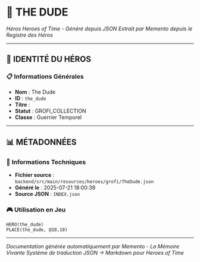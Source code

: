 # 🏹 **THE DUDE**


*Héros Heroes of Time - Généré depuis JSON*
*Extrait par Memento depuis le Registre des Héros*

---

## 🎯 **IDENTITÉ DU HÉROS**

### 📋 **Informations Générales**
- **Nom** : The Dude
- **ID** : `the_dude`
- **Titre** : 
- **Statut** : GROFI_COLLECTION
- **Classe** : Guerrier Temporel


---

## 📊 **MÉTADONNÉES**

### 🔧 **Informations Techniques**
- **Fichier source** : `backend/src/main/resources/heroes/grofi/TheDude.json`
- **Généré le** : 2025-07-21 18:00:39
- **Source JSON** : `INDEX.json`

### 🎮 **Utilisation en Jeu**
```hots
HERO(the_dude)
PLACE(the_dude, @10,10)
```

---

*Documentation générée automatiquement par Memento - La Mémoire Vivante*
*Système de traduction JSON → Markdown pour Heroes of Time*
